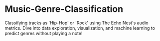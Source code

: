 # Music-Genre-Classification
Classifying tracks as 'Hip-Hop' or 'Rock' using The Echo Nest's audio metrics. Dive into data exploration, visualization, and machine learning to predict genres without playing a note!
